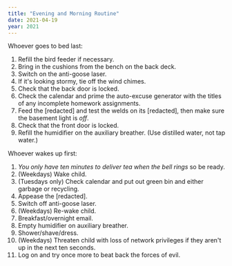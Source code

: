 ```yaml
---
title: "Evening and Morning Routine"
date: 2021-04-19
year: 2021
---
```


Whoever goes to bed last:

1.  Refill the bird feeder if necessary.
1.  Bring in the cushions from the bench on the back deck.
1.  Switch on the anti-goose laser.
1.  If it's looking stormy, tie off the wind chimes.
1.  Check that the back door is locked.
1.  Check the calendar and prime the auto-excuse generator with the titles of any incomplete homework assignments.
1.  Feed the [redacted] and test the welds on its [redacted], then make sure the basement light is *off*.
1.  Check that the front door is locked.
1.  Refill the humidifier on the auxiliary breather. (Use distilled water, not tap water.)

Whoever wakes up first:

1.  *You only have ten minutes to deliver tea when the bell rings* so be ready.
1.  (Weekdays) Wake child.
1.  (Tuesdays only) Check calendar and put out green bin and either garbage or recycling.
1.  Appease the [redacted].
1.  Switch off anti-goose laser.
1.  (Weekdays) Re-wake child.
1.  Breakfast/overnight email.
1.  Empty humidifier on auxiliary breather.
1.  Shower/shave/dress.
1.  (Weekdays) Threaten child with loss of network privileges if they aren't up in the next ten seconds.
1.  Log on and try once more to beat back the forces of evil.
